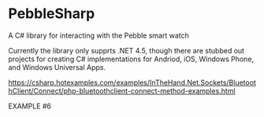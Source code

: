 PebbleSharp
===========

A C# library for interacting with the Pebble smart watch

Currently the library only supprts .NET 4.5, though there are stubbed out projects for creating C# implementations for Andriod, iOS, Windows Phone, and Windows Universal Apps.



https://csharp.hotexamples.com/examples/InTheHand.Net.Sockets/BluetoothClient/Connect/php-bluetoothclient-connect-method-examples.html


EXAMPLE #6
